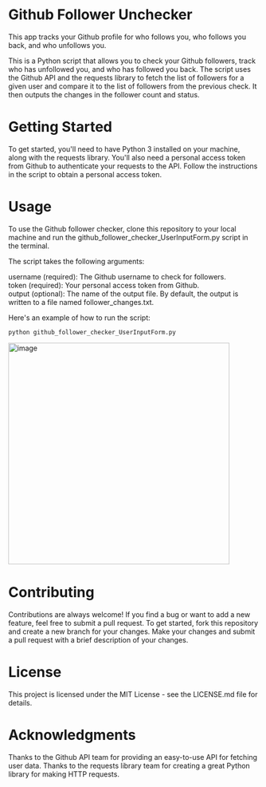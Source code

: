 # Github Follower Unchecker
This app tracks your Github profile for who follows you, who follows you back, and who unfollows you.

This is a Python script that allows you to check your Github followers, track who has unfollowed you, and who has followed you back. The script uses the Github API and the requests library to fetch the list of followers for a given user and compare it to the list of followers from the previous check. It then outputs the changes in the follower count and status.

# Getting Started
To get started, you'll need to have Python 3 installed on your machine, along with the requests library. You'll also need a personal access token from Github to authenticate your requests to the API. Follow the instructions in the script to obtain a personal access token.

# Usage
To use the Github follower checker, clone this repository to your local machine and run the github_follower_checker_UserInputForm.py script in the terminal. 

The script takes the following arguments:

username (required): The Github username to check for followers.
<br>token (required): Your personal access token from Github.
<br>output (optional): The name of the output file. By default, the output is written to a file named follower_changes.txt.

Here's an example of how to run the script:

`python github_follower_checker_UserInputForm.py`

<img width="444" alt="image" src="https://github.com/user-attachments/assets/e9c5f7f0-8d9e-4acf-a673-d6335b8ad3f0">
 
# Contributing
Contributions are always welcome! If you find a bug or want to add a new feature, feel free to submit a pull request. To get started, fork this repository and create a new branch for your changes. Make your changes and submit a pull request with a brief description of your changes.

# License
This project is licensed under the MIT License - see the LICENSE.md file for details.

# Acknowledgments
Thanks to the Github API team for providing an easy-to-use API for fetching user data.
Thanks to the requests library team for creating a great Python library for making HTTP requests.
